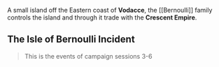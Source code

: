 A small island off the Eastern coast of **Vodacce**, the [[Bernoulli]] family controls the island and through it trade with the **Crescent Empire**.

## The Isle of Bernoulli Incident
>This is the events of campaign sessions 3-6

